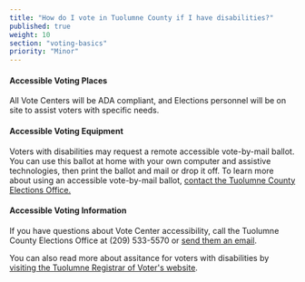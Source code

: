 ```yaml
---
title: "How do I vote in Tuolumne County if I have disabilities?"
published: true
weight: 10
section: "voting-basics"
priority: "Minor"
---
```


#### Accessible Voting Places    

All Vote Centers will be ADA compliant, and Elections personnel will be on site to assist voters with specific needs.  

#### Accessible Voting Equipment    

Voters with disabilities may request a remote accessible vote-by-mail ballot. You can use this ballot at home with your own computer and assistive technologies, then print the ballot and mail or drop it off. To learn more about using an accessible vote-by-mail ballot, [contact the Tuolumne County Elections Office.](#menu-item-contact-county-election-office)  

#### Accessible Voting Information  

If you have questions about Vote Center accessibility, call the Tuolumne County Elections Office at (209) 533-5570 or [send them an email](elections@tuolumnecounty.ca.gov).

You can also read more about assitance for voters with disabilities by [visiting the Tuolumne Registrar of Voter's website](https://www.tuolumnecounty.ca.gov/194/Election-Information).